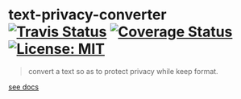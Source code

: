 # text-privacy-converter [![Travis Status](https://travis-ci.org/mochiya98/text-privacy-converter.svg?branch=master)](https://travis-ci.org/mochiya98/text-privacy-converter) [![Coverage Status](https://coveralls.io/repos/github/mochiya98/text-privacy-converter/badge.svg?branch=master)](https://coveralls.io/github/mochiya98/text-privacy-converter?branch=master) [![License: MIT](https://img.shields.io/badge/License-MIT-yellow.svg)](https://opensource.org/licenses/MIT)  
> convert a text so as to protect privacy while keep format.  

[see docs](https://github.m98.be/text-privacy-converter/)